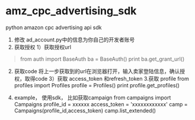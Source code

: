 # amz_cpc_advertising_sdk

python amazon cpc advertising api sdk

1. 修改 ad_account.py中的信息为你自己的开发者账号
2. 获取授权
1）获取授权url
 >from auth import BaseAuth
 ba = BaseAuth()
 print ba.get_grant_url()
2) 获取code
将上一步获取到的url在浏览器打开，输入卖家登陆信息，确认授权，取得code
3）获取 access_token 和refresh_token
3.获取 profile
from profiles import Profiles
profile = Profiles()
print profile.get_profiles()
  
4. example， 使用sdk， 比如获取campaign
from campaigns import Campaigns
profile_id = xxxxxx
access_token = 'xxxxxxxxxxxx'
camp = Campaigns(profile_id,access_token)
camp.list_extended()
